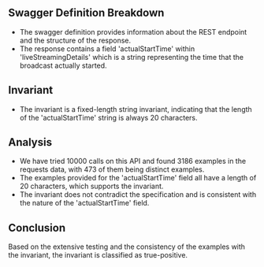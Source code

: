 ## Swagger Definition Breakdown
- The swagger definition provides information about the REST endpoint and the structure of the response.
- The response contains a field 'actualStartTime' within 'liveStreamingDetails' which is a string representing the time that the broadcast actually started.

## Invariant
- The invariant is a fixed-length string invariant, indicating that the length of the 'actualStartTime' string is always 20 characters.

## Analysis
- We have tried 10000 calls on this API and found 3186 examples in the requests data, with 473 of them being distinct examples.
- The examples provided for the 'actualStartTime' field all have a length of 20 characters, which supports the invariant.
- The invariant does not contradict the specification and is consistent with the nature of the 'actualStartTime' field.

## Conclusion
Based on the extensive testing and the consistency of the examples with the invariant, the invariant is classified as true-positive.
